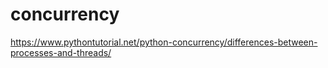 # concurrency 

https://www.pythontutorial.net/python-concurrency/differences-between-processes-and-threads/
